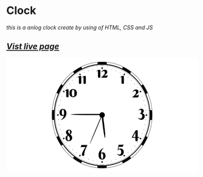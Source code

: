 # Clock
*this is a anlog clock create by using of HTML, CSS and JS*

## *[Vist live page](https://ravisingh9302.github.io/clock/)*

<p align="center" ><img src="https://github.com/ravisingh9302/clock/blob/main/img/image.png" alt="" height="300px"></p>




